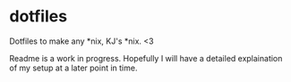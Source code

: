dotfiles
========

Dotfiles to make any *nix, KJ's *nix. <3

Readme is a work in progress. Hopefully I will have a detailed explaination of my setup at a later point in time.
